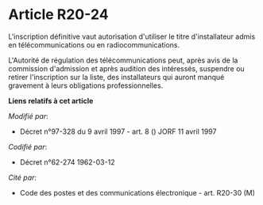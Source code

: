 # Article R20-24

L'inscription définitive vaut autorisation d'utiliser le titre d'installateur admis en télécommunications ou en
radiocommunications.

L'Autorité de régulation des télécommunications peut, après avis de la commission d'admission et après audition des
intéressés, suspendre ou retirer l'inscription sur la liste, des installateurs qui auront manqué gravement à leurs
obligations professionnelles.

**Liens relatifs à cet article**

_Modifié par_:

  - Décret n°97-328 du 9 avril 1997 - art. 8 () JORF 11 avril 1997

_Codifié par_:

  - Décret n°62-274 1962-03-12

_Cité par_:

  - Code des postes et des communications électronique - art. R20-30 (M)
